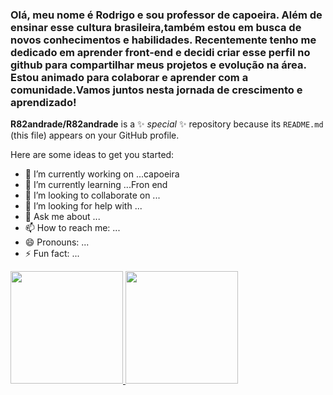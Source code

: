 ### Olá, meu nome é Rodrigo e sou professor de capoeira. Além de ensinar esse cultura brasileira,também estou em busca de novos conhecimentos e habilidades. Recentemente tenho me dedicado em aprender front-end e decidi criar esse perfil no github para compartilhar meus projetos e evolução na área. Estou animado para colaborar e aprender com a comunidade.Vamos juntos nesta jornada de crescimento e aprendizado!

**R82andrade/R82andrade** is a ✨ _special_ ✨ repository because its `README.md` (this file) appears on your GitHub profile.

Here are some ideas to get you started:

- 🔭 I’m currently working on ...capoeira
- 🌱 I’m currently learning ...Fron end
- 👯 I’m looking to collaborate on ...
- 🤔 I’m looking for help with ...
- 💬 Ask me about ...
- 📫 How to reach me: ...
- 😄 Pronouns: ...
- ⚡ Fun fact: ...


<div align="between">
    <a href="https://github.com/professorsoares">
      <img height="180em" src="https://github-readme-stats.vercel.app/api?username=R82andrade&theme=light&show_icons=true" />
      <img height="180em" src="https://github-readme-stats.vercel.app/api/top-langs/?username=R82andrade&theme=light&show_icons=true&layout=compact"/>
    </a>
  </div>
